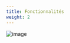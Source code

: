 ```yaml
---
title: Fonctionnalités
weight: 2
---
```


![image](https://raw.githubusercontent.com/osunyorg/admin/refs/heads/main/app/assets/images/communication/blocks/templates/features.jpg)

```yaml {filename="Données Hugo"}

```